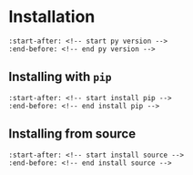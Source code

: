 Installation
============

```{include} ../../README.md
:start-after: <!-- start py version -->
:end-before: <!-- end py version -->
```

## Installing with `pip`

```{include} ../../README.md
:start-after: <!-- start install pip -->
:end-before: <!-- end install pip -->
```

## Installing from source

```{include} ../../README.md
:start-after: <!-- start install source -->
:end-before: <!-- end install source -->
```
